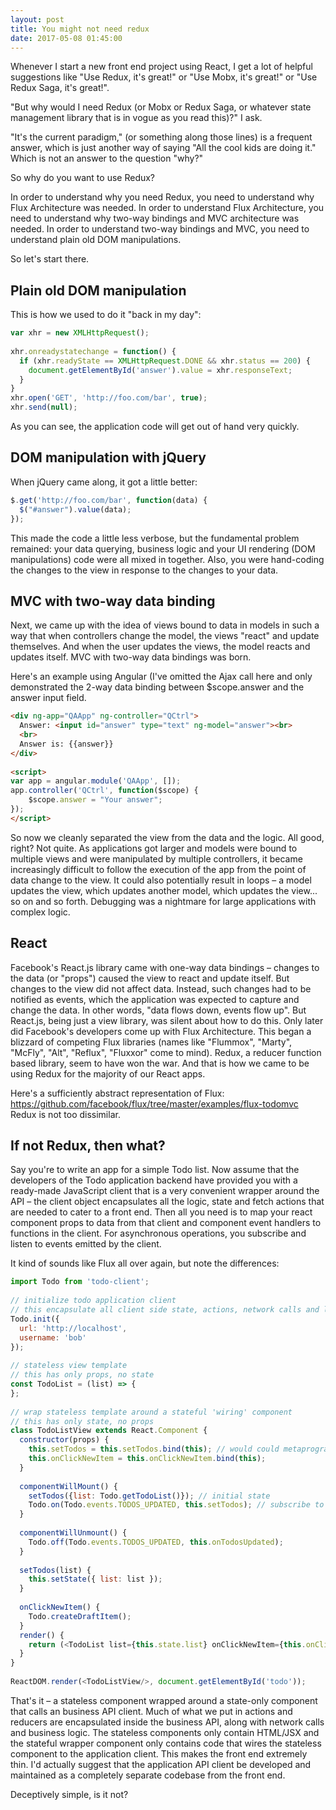 ```yaml
---
layout: post
title: You might not need redux
date: 2017-05-08 01:45:00
---
```


Whenever I start a new front end project using React, I get a lot of helpful suggestions like "Use Redux, it's great!" or "Use Mobx, it's great!" or "Use Redux Saga, it's great!".

"But why would I need Redux (or Mobx or Redux Saga, or whatever state management library that is in vogue as you read this)?" I ask.

"It's the current paradigm," (or something along those lines) is a frequent answer, which is just another way of saying "All the cool kids are doing it." Which is not an answer to the question "why?"

So why do you want to use Redux?

In order to understand why you need Redux, you need to understand why Flux Architecture was needed. In order to understand Flux Architecture, you need to understand why two-way bindings and MVC architecture was needed. In order to understand two-way bindings and MVC, you need to understand plain old DOM manipulations.

So let's start there.

## Plain old DOM manipulation

This is how we used to do it "back in my day":

```javascript
var xhr = new XMLHttpRequest();
 
xhr.onreadystatechange = function() {
  if (xhr.readyState == XMLHttpRequest.DONE && xhr.status == 200) {
    document.getElementById('answer').value = xhr.responseText;
  }
}
xhr.open('GET', 'http://foo.com/bar', true);
xhr.send(null);
```

As you can see, the application code will get out of hand very quickly.

## DOM manipulation with jQuery

When jQuery came along, it got a little better:

```javascript
$.get('http://foo.com/bar', function(data) {
  $("#answer").value(data);
});
```

This made the code a little less verbose, but the fundamental problem remained: your data querying, business logic and your UI rendering (DOM manipulations) code were all mixed in together. Also, you were hand-coding the changes to the view in response to the changes to your data.

## MVC with two-way data binding

Next, we came up with the idea of views bound to data in models in such a way that when controllers change the model, the views "react" and update themselves. And when the user updates the views, the model reacts and updates itself. MVC with two-way data bindings was born.

Here's an example using Angular (I've omitted the Ajax call here and only demonstrated the 2-way data binding between $scope.answer and the answer input field.

```html
<div ng-app="QAApp" ng-controller="QCtrl">
  Answer: <input id="answer" type="text" ng-model="answer"><br>
  <br>
  Answer is: {{answer}}
</div>
 
<script>
var app = angular.module('QAApp', []);
app.controller('QCtrl', function($scope) {
    $scope.answer = "Your answer";
});
</script>
```

So now we cleanly separated the view from the data and the logic. All good, right? Not quite. As applications got larger and models were bound to multiple views and were manipulated by multiple controllers, it became increasingly difficult to follow the execution of the app from the point of data change to the view. It could also potentially result in loops – a model updates the view, which updates another model, which updates the view... so on and so forth. Debugging was a nightmare for large applications with complex logic.

## React

Facebook's React.js library came with one-way data bindings – changes to the data (or "props") caused the view to react and update itself. But changes to the view did not affect data. Instead, such changes had to be notified as events, which the application was expected to capture and change the data. In other words, "data flows down, events flow up". But React.js, being just a view library, was silent about how to do this. Only later did Facebook's developers come up with Flux Architecture. This began a blizzard of competing Flux libraries (names like "Flummox", "Marty", "McFly", "Alt", "Reflux", "Fluxxor" come to mind). Redux, a reducer function based library, seem to have won the war. And that is how we came to be using Redux for the majority of our React apps.

Here's a sufficiently abstract representation of Flux: https://github.com/facebook/flux/tree/master/examples/flux-todomvc 
Redux is not too dissimilar.

## If not Redux, then what?

Say you're to write an app for a simple Todo list. Now assume that the developers of the Todo application backend have provided you with a ready-made JavaScript client that is a very convenient wrapper around the API – the client object encapsulates all the logic, state and fetch actions that are needed to cater to a front end. Then all you need is to map your react component props to data from that client and component event handlers to functions in the client. For asynchronous operations, you subscribe and listen to events emitted by the client.

It kind of sounds like Flux all over again, but note the differences:

```javascript
import Todo from 'todo-client';
  
// initialize todo application client
// this encapsulate all client side state, actions, network calls and logic
Todo.init({
  url: 'http://localhost',
  username: 'bob'
});
  
// stateless view template
// this has only props, no state
const TodoList = (list) => {
};
  
// wrap stateless template around a stateful 'wiring' component
// this has only state, no props
class TodoListView extends React.Component {
  constructor(props) {
    this.setTodos = this.setTodos.bind(this); // would could metaprogram this
    this.onClickNewItem = this.onClickNewItem.bind(this);
  }
 
  componentWillMount() {
    setTodos({list: Todo.getTodoList()}); // initial state
    Todo.on(Todo.events.TODOS_UPDATED, this.setTodos); // subscribe to further updates to state
  }
  
  componentWillUnmount() {
    Todo.off(Todo.events.TODOS_UPDATED, this.onTodosUpdated);
  }
  
  setTodos(list) {
    this.setState({ list: list });
  }
 
  onClickNewItem() {
    Todo.createDraftItem();
  }
  render() {
    return (<TodoList list={this.state.list} onClickNewItem={this.onClickNewItem} />);
  }
}
  
ReactDOM.render(<TodoListView/>, document.getElementById('todo'));
```

That's it – a stateless component wrapped around a state-only component that calls  an business API client. Much of what we put in actions and reducers are encapsulated inside the business API, along with network calls and business logic. The stateless components only contain HTML/JSX and the stateful wrapper component only contains code that wires the stateless component to the application client. This makes the front end extremely thin. I'd actually suggest that the application API client be developed and maintained as a completely separate codebase from the front end.

Deceptively simple, is it not?
